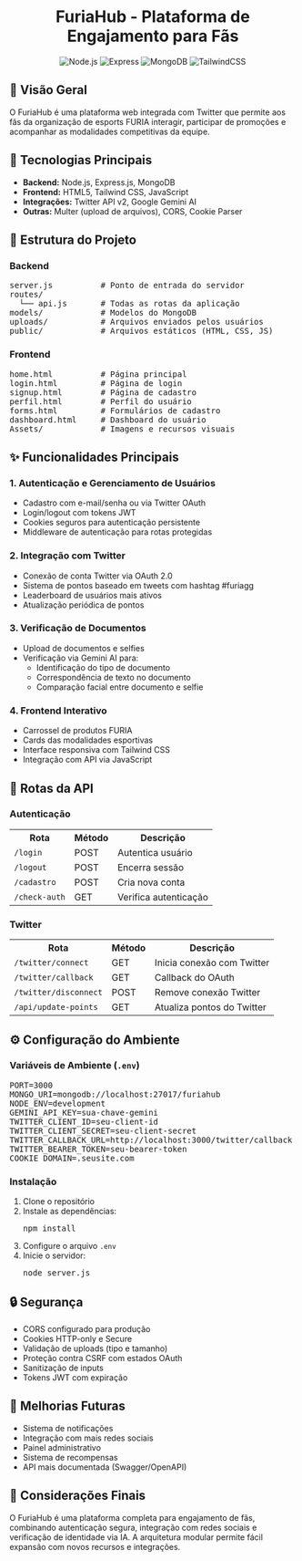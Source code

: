 <h1 align="center">FuriaHub - Plataforma de Engajamento para Fãs</h1>

<div align="center">
  <img src="https://img.shields.io/badge/Node.js-18.x-green" alt="Node.js">
  <img src="https://img.shields.io/badge/Express-4.x-lightgrey" alt="Express">
  <img src="https://img.shields.io/badge/MongoDB-6.x-green" alt="MongoDB">
  <img src="https://img.shields.io/badge/TailwindCSS-3.x-blue" alt="TailwindCSS">
</div>

<h2>📌 Visão Geral</h2>
<p>O FuriaHub é uma plataforma web integrada com Twitter que permite aos fãs da organização de esports FURIA interagir, participar de promoções e acompanhar as modalidades competitivas da equipe.</p>

<h2>🚀 Tecnologias Principais</h2>
<ul>
  <li><strong>Backend:</strong> Node.js, Express.js, MongoDB</li>
  <li><strong>Frontend:</strong> HTML5, Tailwind CSS, JavaScript</li>
  <li><strong>Integrações:</strong> Twitter API v2, Google Gemini AI</li>
  <li><strong>Outras:</strong> Multer (upload de arquivos), CORS, Cookie Parser</li>
</ul>

<h2>📂 Estrutura do Projeto</h2>

<h3>Backend</h3>
<pre>
server.js          # Ponto de entrada do servidor
routes/
  └── api.js       # Todas as rotas da aplicação
models/            # Modelos do MongoDB
uploads/           # Arquivos enviados pelos usuários
public/            # Arquivos estáticos (HTML, CSS, JS)
</pre>

<h3>Frontend</h3>
<pre>
home.html          # Página principal
login.html         # Página de login
signup.html        # Página de cadastro
perfil.html        # Perfil do usuário
forms.html         # Formulários de cadastro
dashboard.html     # Dashboard do usuário
Assets/            # Imagens e recursos visuais
</pre>

<h2>✨ Funcionalidades Principais</h2>

<h3>1. Autenticação e Gerenciamento de Usuários</h3>
<ul>
  <li>Cadastro com e-mail/senha ou via Twitter OAuth</li>
  <li>Login/logout com tokens JWT</li>
  <li>Cookies seguros para autenticação persistente</li>
  <li>Middleware de autenticação para rotas protegidas</li>
</ul>

<h3>2. Integração com Twitter</h3>
<ul>
  <li>Conexão de conta Twitter via OAuth 2.0</li>
  <li>Sistema de pontos baseado em tweets com hashtag #furiagg</li>
  <li>Leaderboard de usuários mais ativos</li>
  <li>Atualização periódica de pontos</li>
</ul>

<h3>3. Verificação de Documentos</h3>
<ul>
  <li>Upload de documentos e selfies</li>
  <li>Verificação via Gemini AI para:
    <ul>
      <li>Identificação do tipo de documento</li>
      <li>Correspondência de texto no documento</li>
      <li>Comparação facial entre documento e selfie</li>
    </ul>
  </li>
</ul>

<h3>4. Frontend Interativo</h3>
<ul>
  <li>Carrossel de produtos FURIA</li>
  <li>Cards das modalidades esportivas</li>
  <li>Interface responsiva com Tailwind CSS</li>
  <li>Integração com API via JavaScript</li>
</ul>

<h2>🔌 Rotas da API</h2>

<h3>Autenticação</h3>
<table>
  <tr>
    <th>Rota</th>
    <th>Método</th>
    <th>Descrição</th>
  </tr>
  <tr>
    <td><code>/login</code></td>
    <td>POST</td>
    <td>Autentica usuário</td>
  </tr>
  <tr>
    <td><code>/logout</code></td>
    <td>POST</td>
    <td>Encerra sessão</td>
  </tr>
  <tr>
    <td><code>/cadastro</code></td>
    <td>POST</td>
    <td>Cria nova conta</td>
  </tr>
  <tr>
    <td><code>/check-auth</code></td>
    <td>GET</td>
    <td>Verifica autenticação</td>
  </tr>
</table>

<h3>Twitter</h3>
<table>
  <tr>
    <th>Rota</th>
    <th>Método</th>
    <th>Descrição</th>
  </tr>
  <tr>
    <td><code>/twitter/connect</code></td>
    <td>GET</td>
    <td>Inicia conexão com Twitter</td>
  </tr>
  <tr>
    <td><code>/twitter/callback</code></td>
    <td>GET</td>
    <td>Callback do OAuth</td>
  </tr>
  <tr>
    <td><code>/twitter/disconnect</code></td>
    <td>POST</td>
    <td>Remove conexão Twitter</td>
  </tr>
  <tr>
    <td><code>/api/update-points</code></td>
    <td>GET</td>
    <td>Atualiza pontos do Twitter</td>
  </tr>
</table>

<h2>⚙️ Configuração do Ambiente</h2>

<h3>Variáveis de Ambiente (<code>.env</code>)</h3>
<pre>
PORT=3000
MONGO_URI=mongodb://localhost:27017/furiahub
NODE_ENV=development
GEMINI_API_KEY=sua-chave-gemini
TWITTER_CLIENT_ID=seu-client-id
TWITTER_CLIENT_SECRET=seu-client-secret
TWITTER_CALLBACK_URL=http://localhost:3000/twitter/callback
TWITTER_BEARER_TOKEN=seu-bearer-token
COOKIE_DOMAIN=.seusite.com
</pre>

<h3>Instalação</h3>
<ol>
  <li>Clone o repositório</li>
  <li>Instale as dependências:
    <pre>npm install</pre>
  </li>
  <li>Configure o arquivo <code>.env</code></li>
  <li>Inicie o servidor:
    <pre>node server.js</pre>
  </li>
</ol>

<h2>🔒 Segurança</h2>
<ul>
  <li>CORS configurado para produção</li>
  <li>Cookies HTTP-only e Secure</li>
  <li>Validação de uploads (tipo e tamanho)</li>
  <li>Proteção contra CSRF com estados OAuth</li>
  <li>Sanitização de inputs</li>
  <li>Tokens JWT com expiração</li>
</ul>

<h2>🔮 Melhorias Futuras</h2>
<ul>
  <li>Sistema de notificações</li>
  <li>Integração com mais redes sociais</li>
  <li>Painel administrativo</li>
  <li>Sistema de recompensas</li>
  <li>API mais documentada (Swagger/OpenAPI)</li>
</ul>

<h2>🎯 Considerações Finais</h2>
<p>O FuriaHub é uma plataforma completa para engajamento de fãs, combinando autenticação segura, integração com redes sociais e verificação de identidade via IA. A arquitetura modular permite fácil expansão com novos recursos e integrações.</p>
